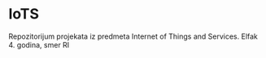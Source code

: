 # IoTS
Repozitorijum projekata iz predmeta Internet of Things and Services. Elfak 4. godina, smer RI
